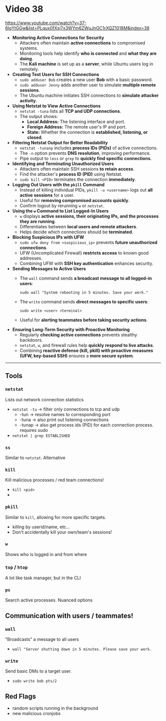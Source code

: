 # Video 38
https://www.youtube.com/watch?v=37-6lgYtGGw&list=PLqux0fXsj7x3WYm6ZWuJnGC1rXQZ1018M&index=38

- **Monitoring Active Connections for Security**
    - Attackers often maintain **active connections** to compromised systems.
    - Monitoring tools help identify **who is connected** and **what they are doing**.
    - The **Kali machine** is set up as a **server**, while Ubuntu users log in remotely.
- **Creating Test Users for SSH Connections**
    - `sudo adduser Bob` creates a new user **Bob** with a basic password.
    - `sudo adduser Jenny` adds another user to simulate **multiple remote sessions**.
    - The Ubuntu machine initiates SSH connections to **simulate attacker activity**.
- **Using Netstat to View Active Connections**
    - `netstat -tuna` lists all **TCP and UDP connections**.
    - The output shows:
        - **Local Address:** The listening interface and port.
        - **Foreign Address:** The remote user's IP and port.
        - **State:** Whether the connection is **established, listening, or closed**.
- **Filtering Netstat Output for Better Readability**
    - `netstat -tunanp` includes **process IDs (PIDs)** of active connections.
    - The `-n` option prevents **DNS resolution**, improving performance.
    - Pipe output to `less` or `grep` to **quickly find specific connections**.
- **Identifying and Terminating Unauthorized Users**
    - Attackers often maintain SSH sessions **to retain access**.
    - Find the attacker's **process ID (PID)** using Netstat.
    - `sudo kill <PID>` terminates the connection **immediately**.
- **Logging Out Users with the `pkill` Command**
    - Instead of killing individual PIDs, `pkill -u <username>` logs out **all active sessions** for a user.
    - Useful for **removing compromised accounts quickly**.
    - Confirm logout by rerunning `w` or `netstat`.
- **Using the `w` Command to List Logged-In Users**
    - `w` displays **active sessions, their originating IPs, and the processes they are running**.
    - Differentiates between **local users and remote attackers**.
    - Helps decide which connections should be **terminated**.
- **Blocking Suspicious IPs with UFW**
    - `sudo ufw deny from <suspicious_ip>` prevents **future unauthorized connections**.
    - UFW (Uncomplicated Firewall) **restricts access** to known good addresses.
    - Combining UFW with **SSH key authentication** enhances security.
- **Sending Messages to Active Users**
    - The `wall` command sends **a broadcast message to all logged-in users**:
        
        ```
        sudo wall "System rebooting in 5 minutes. Save your work."  
        ```
        
    - The `write` command sends **direct messages to specific users**:
        
        ```
        sudo write <user> <terminal>  
        ```
        
    - Useful for **alerting teammates before taking security actions**.
- **Ensuring Long-Term Security with Proactive Monitoring**
    - Regularly **checking active connections** prevents stealthy backdoors.
    - `netstat`, `w`, and firewall rules help **quickly respond to live attacks**.
    - Combining **reactive defense (kill, pkill) with proactive measures (UFW, key-based SSH)** ensures a **more secure system**.

---
## Tools

### `netstat`
Lists out network connection statistics

- `netstat -tu` -> filter only connections to tcp and udp 
	- -tun -> resolve names to corresponding port
	- -tuna -> also print out listening connections
	- -tunap -> also get process ids (PID) for each connection process. requires sudo
- `netstat | grep ESTABLISHED`

### `ss`
Similar to `netstat`. Alternative

### `kill`
Kill malicious processes / red team connections!

- `kill <pid>`
- 

### `pkill`
Similar to `kill`, allowing for more specific targets.
- killing by userid/name, etc...
- Don't accidentally kill your own/team's sessions!

### `w`
Shows who is logged in and from where

### `top` / `htop`
A lot like task manager, but in the CLI


### `ps`
Search active processes. Nuanced options


## Communication with users / teammates!

### `wall`
"Broadcasts" a message to all users
- `wall "Server shutting down in 5 minutes. Please save your work.`

### `write`
Send basic DMs to a target user.
- `sudo write bob pts/2`

## Red Flags
- random scripts running in the background
- new malicious cronjobs

